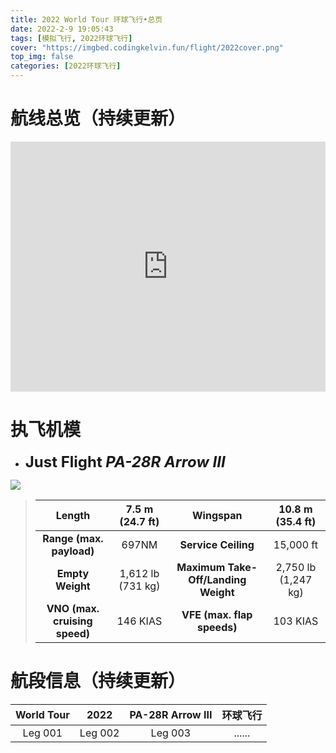 ```yaml
---
title: 2022 World Tour 环球飞行•总页
date: 2022-2-9 19:05:43
tags: [模拟飞行, 2022环球飞行]
cover: "https://imgbed.codingkelvin.fun/flight/2022cover.png"
top_img: false
categories: [2022环球飞行]
---
```


# 航线总览（持续更新）

<iframe width='100%' height='400px' src="https://api.mapbox.com/styles/v1/kelvinqiu/ckzggpupw001x14s7eosky7gg.html?title=false&access_token=pk.eyJ1Ijoia2VsdmlucWl1IiwiYSI6ImNremZwOG5odDNraHYyeHA0bjhpMGlqaW4ifQ.UG7maHCM2B2PsloDoRRY6g&zoomwheel=false#4.86/36.8/126.16" title="Satellite Streets" style="border:none;"></iframe>

# 执飞机模

- <font size=5>**Just Flight *PA-28R Arrow III***</font>

![](https://imgbed.codingkelvin.fun/flight/pa28.png)

>|          **Length**           |  7.5 m (24.7 ft)  |            **Wingspan**             |  10.8 m (35.4 ft)   |
>| :---------------------------: | :---------------: | :---------------------------------: | :-----------------: |
>|   **Range (max. payload)**    |       697NM       |         **Service Ceiling**         |      15,000 ft      |
>|       **Empty Weight**        | 1,612 lb (731 kg) | **Maximum Take-Off/Landing Weight** | 2,750 lb (1,247 kg) |
>| **VNO (max. cruising speed)** |     146 KIAS      |     **VFE (max. flap speeds)**      |      103 KIAS       |

# 航段信息（持续更新）

| World Tour |  2022   | PA-28R Arrow III | 环球飞行 |
| :--------: | :-----: | :--------------: | :------: |
|  Leg 001   | Leg 002 |     Leg 003      |  ......  |

